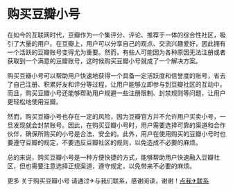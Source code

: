 # 购买豆瓣小号

在如今的互联网时代，豆瓣作为一个集评分、评论、推荐于一体的综合性社区，吸引了大量的用户。在豆瓣上，用户可以分享自己的观点、交流兴趣爱好，因此拥有一个活跃的豆瓣账号变得尤为重要。然而，有些人可能因为各种原因无法注册或者获取到一个满意的豆瓣账号，这时候购买豆瓣小号就成了一个解决方案。

购买豆瓣小号可以帮助用户快速地获得一个具备一定活跃度和信誉度的账号，省去了自己注册、积累好友和评分等过程，让用户能够立即参与到豆瓣社区的互动中。而且，购买豆瓣小号还能够帮助用户规避一些注册限制、封禁规则等问题，让用户更轻松地使用豆瓣。

然而，购买豆瓣小号也存在一定的风险，因为豆瓣官方并不允许用户买卖小号，一旦发现就会封禁账号。因此，在购买豆瓣小号时，用户需要选择可靠的渠道和合作伙伴，确保所购买的小号是合法、安全的。此外，用户在使用购买的豆瓣小号时也要遵守豆瓣的规定，不要违反豆瓣社区的规则，以免造成不必要的麻烦。

总的来说，购买豆瓣小号是一种方便快捷的方式，能够帮助用户快速融入豆瓣社区，但也需要注意选择正规渠道，遵守规定，以免带来不必要的麻烦。

更多 关于购买豆瓣小号 请通过✈与我们联系，感谢阅读，谢谢！[点我✈联系](https://d.k02.cc)